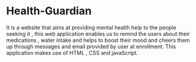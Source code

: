 # Health-Guardian
It is a website that aims at providing mental health help to the people seeking it , this web application enables us to remind the users about their medications , water intake and helps to boost their mood and cheers them up through messages and email provided by user at enrollment. This application makes use of HTML , CSS and javaScript.
